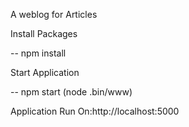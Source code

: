 A weblog for Articles

Install Packages

-- npm install

Start Application

-- npm start
(node .bin/www)


Application Run On:http://localhost:5000 